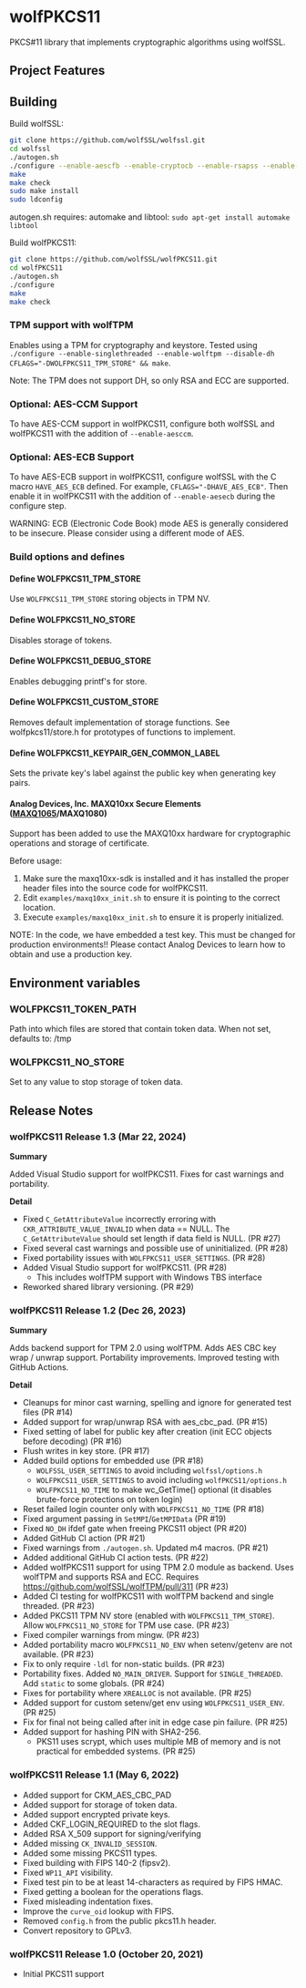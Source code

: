 # wolfPKCS11

PKCS#11 library that implements cryptographic algorithms using wolfSSL.




## Project Features

## Building

Build wolfSSL:

```sh
git clone https://github.com/wolfSSL/wolfssl.git
cd wolfssl
./autogen.sh
./configure --enable-aescfb --enable-cryptocb --enable-rsapss --enable-keygen --enable-pwdbased --enable-scrypt C_EXTRA_FLAGS="-DWOLFSSL_PUBLIC_MP -DWC_RSA_DIRECT"
make
make check
sudo make install
sudo ldconfig
```

autogen.sh requires: automake and libtool: `sudo apt-get install automake libtool`

Build wolfPKCS11:

```sh
git clone https://github.com/wolfSSL/wolfPKCS11.git
cd wolfPKCS11
./autogen.sh
./configure
make
make check
```
### TPM support with wolfTPM

Enables using a TPM for cryptography and keystore.
Tested using `./configure --enable-singlethreaded --enable-wolftpm --disable-dh CFLAGS="-DWOLFPKCS11_TPM_STORE" && make`.

Note: The TPM does not support DH, so only RSA and ECC are supported.

### Optional: AES-CCM Support

To have AES-CCM support in wolfPKCS11, configure both wolfSSL and wolfPKCS11
with the addition of `--enable-aesccm`.

### Optional: AES-ECB Support

To have AES-ECB support in wolfPKCS11, configure wolfSSL with the C macro
`HAVE_AES_ECB` defined. For example, `CFLAGS="-DHAVE_AES_ECB"`. Then
enable it in wolfPKCS11 with the addition of `--enable-aesecb` during the
configure step.

WARNING: ECB (Electronic Code Book) mode AES is generally considered to be
insecure. Please consider using a different mode of AES.

### Build options and defines

#### Define WOLFPKCS11_TPM_STORE

Use `WOLFPKCS11_TPM_STORE` storing objects in TPM NV.

#### Define WOLFPKCS11_NO_STORE

Disables storage of tokens.

#### Define WOLFPKCS11_DEBUG_STORE

Enables debugging printf's for store.

#### Define WOLFPKCS11_CUSTOM_STORE

Removes default implementation of storage functions.
See wolfpkcs11/store.h for prototypes of functions to implement.

#### Define WOLFPKCS11_KEYPAIR_GEN_COMMON_LABEL

Sets the private key's label against the public key when generating key pairs.

#### Analog Devices, Inc. MAXQ10xx Secure Elements ([MAXQ1065](https://www.analog.com/en/products/maxq1065.html)/MAXQ1080)

Support has been added to use the MAXQ10xx hardware for cryptographic operations
and storage of certificate.


Before usage:
1. Make sure the maxq10xx-sdk is installed and it has installed the proper
   header files into the source code for wolfPKCS11.
2. Edit `examples/maxq10xx_init.sh` to ensure it is pointing to the correct
   location.
3. Execute `examples/maxq10xx_init.sh` to ensure it is properly initialized.

NOTE: In the code, we have embedded a test key. This must be changed for
      production environments!! Please contact Analog Devices to learn how to
      obtain and use a production key.

## Environment variables

### WOLFPKCS11_TOKEN_PATH

Path into which files are stored that contain token data.
When not set, defaults to: /tmp

### WOLFPKCS11_NO_STORE

Set to any value to stop storage of token data.


## Release Notes

### wolfPKCS11 Release 1.3 (Mar 22, 2024)

**Summary**

Added Visual Studio support for wolfPKCS11. Fixes for cast warnings and portability.

**Detail**

* Fixed `C_GetAttributeValue` incorrectly erroring with `CKR_ATTRIBUTE_VALUE_INVALID` when data == NULL. The `C_GetAttributeValue` should set length if data field is NULL. (PR #27)
* Fixed several cast warnings and possible use of uninitialized. (PR #28)
* Fixed portability issues with `WOLFPKCS11_USER_SETTINGS`. (PR #28)
* Added Visual Studio support for wolfPKCS11. (PR #28)
  - This includes wolfTPM support with Windows TBS interface
* Reworked shared library versioning. (PR #29)


### wolfPKCS11 Release 1.2 (Dec 26, 2023)

**Summary**

Adds backend support for TPM 2.0 using wolfTPM. Adds AES CBC key wrap / unwrap support. Portability improvements. Improved testing with GitHub Actions.

**Detail**

* Cleanups for minor cast warning, spelling and ignore for generated test files (PR #14)
* Added support for wrap/unwrap RSA with aes_cbc_pad. (PR #15)
* Fixed setting of label for public key after creation (init ECC objects before decoding) (PR #16)
* Flush writes in key store. (PR #17)
* Added build options for embedded use (PR #18)
  - `WOLFSSL_USER_SETTINGS` to avoid including `wolfssl/options.h`
  - `WOLFPKCS11_USER_SETTINGS` to avoid including `wolfPKCS11/options.h`
  - `WOLFPKCS11_NO_TIME` to make wc_GetTime() optional (it disables brute-force protections on token login)
* Reset failed login counter only with `WOLFPKCS11_NO_TIME` (PR #18)
* Fixed argument passing in `SetMPI`/`GetMPIData` (PR #19)
* Fixed `NO_DH` ifdef gate when freeing PKCS11 object (PR #20)
* Added GitHub CI action (PR #21)
* Fixed warnings from `./autogen.sh`. Updated m4 macros. (PR #21)
* Added additional GitHub CI action tests. (PR #22)
* Added wolfPKCS11 support for using TPM 2.0 module as backend. Uses wolfTPM and supports RSA and ECC. Requires https://github.com/wolfSSL/wolfTPM/pull/311 (PR #23)
* Added CI testing for wolfPKCS11 with wolfTPM backend and single threaded. (PR #23)
* Added PKCS11 TPM NV store (enabled with `WOLFPKCS11_TPM_STORE`). Allow `WOLFPKCS11_NO_STORE` for TPM use case. (PR #23)
* Fixed compiler warnings from mingw. (PR #23)
* Added portability macro `WOLFPKCS11_NO_ENV` when setenv/getenv are not available. (PR #23)
* Fix to only require `-ldl` for non-static builds. (PR #23)
* Portability fixes. Added `NO_MAIN_DRIVER`. Support for `SINGLE_THREADED`. Add `static` to some globals. (PR #24)
* Fixes for portability where `XREALLOC` is not available. (PR #25)
* Added support for custom setenv/get env using `WOLFPKCS11_USER_ENV`. (PR #25)
* Fix for final not being called after init in edge case pin failure. (PR #25)
* Added support for hashing PIN with SHA2-256.
  - PKS11 uses scrypt, which uses multiple MB of memory and is not practical for embedded systems. (PR #25)

### wolfPKCS11 Release 1.1 (May 6, 2022)

* Added support for CKM_AES_CBC_PAD
* Added support for storage of token data.
* Added support encrypted private keys.
* Added CKF_LOGIN_REQUIRED to the slot flags.
* Added RSA X_509 support for signing/verifying
* Added missing `CK_INVALID_SESSION`.
* Added some missing PKCS11 types.
* Fixed building with FIPS 140-2 (fipsv2).
* Fixed `WP11_API` visibility.
* Fixed test pin to be at least 14-characters as required by FIPS HMAC.
* Fixed getting a boolean for the operations flags.
* Fixed misleading indentation fixes.
* Improve the `curve_oid` lookup with FIPS.
* Removed `config.h` from the public pkcs11.h header.
* Convert repository to GPLv3.

### wolfPKCS11 Release 1.0 (October 20, 2021)

* Initial PKCS11 support


